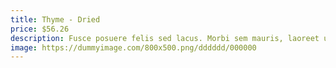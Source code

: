 ```yaml
---
title: Thyme - Dried
price: $56.26
description: Fusce posuere felis sed lacus. Morbi sem mauris, laoreet ut, rhoncus aliquet, pulvinar sed, nisl. Nunc rhoncus dui vel sem.
image: https://dummyimage.com/800x500.png/dddddd/000000
---
```

